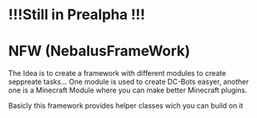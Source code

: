 # !!!Still in Prealpha !!!

# NFW (NebalusFrameWork)
The Idea is to create a framework with different modules to create seppreate tasks... One module is used to create DC-Bots easyer, another one is a Minecraft Module where you can make better Minecraft plugins.

Basicly this framework provides helper classes wich you can build on it
